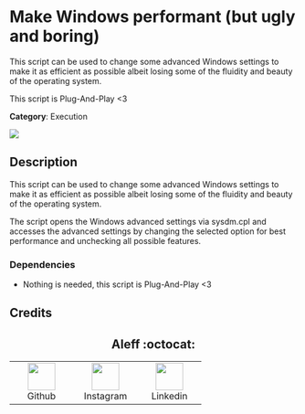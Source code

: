 # Make Windows performant (but ugly and boring)

This script can be used to change some advanced Windows settings to make it as efficient as possible albeit losing some of the fluidity and beauty of the operating system.

This script is Plug-And-Play <3

**Category**: Execution

![](Make_Windows_performant_but_ugly_and_boring.gif)

## Description

This script can be used to change some advanced Windows settings to make it as efficient as possible albeit losing some of the fluidity and beauty of the operating system.

The script opens the Windows advanced settings via sysdm.cpl and accesses the advanced settings by changing the selected option for best performance and unchecking all possible features.

### Dependencies

* Nothing is needed, this script is Plug-And-Play <3

## Credits

<h2 align="center"> Aleff :octocat: </h2>
<div align=center>
<table>
  <tr>
    <td align="center" width="96">
      <a href="https://github.com/aleff-github">
        <img src=https://github.com/aleff-github/aleff-github/blob/main/img/github.png?raw=true width="48" height="48" />
      </a>
      <br>Github
    </td>
    <td align="center" width="96">
      <a href="https://www.instagram.com/alessandro_greco_aka_aleff/">
        <img src=https://github.com/aleff-github/aleff-github/blob/main/img/instagram.png?raw=true width="48" height="48" />
      </a>
      <br>Instagram
    </td>
    <td align="center" width="96">
      <a href="https://www.linkedin.com/in/alessandro-greco-aka-aleff/">
        <img src=https://github.com/aleff-github/aleff-github/blob/main/img/linkedin.png?raw=true width="48" height="48" />
      </a>
      <br>Linkedin
    </td>
  </tr>
</table>
</div>